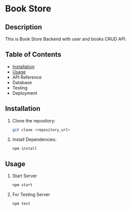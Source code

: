 # Book Store 

## Description
This is Book Store Backend with user and books CRUD API.

## Table of Contents
- [Installation](#installation)
- [Usage](#usage)
- API Reference
- Database
- Testing
- Deployment

## Installation
1. Clone the repository:
   ```bash
   git clone <repository_url>

2. Install Dependencies:
   ```bash
   npm install

## Usage
1.  Start Server 
    ```bash
    npm start   

2. For Testing Server
   ```bash
   npm test


